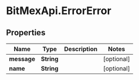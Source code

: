 # BitMexApi.ErrorError

## Properties
Name | Type | Description | Notes
------------ | ------------- | ------------- | -------------
**message** | **String** |  | [optional] 
**name** | **String** |  | [optional] 


